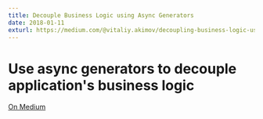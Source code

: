 ```yaml
---
title: Decouple Business Logic using Async Generators
date: 2018-01-11
exturl: https://medium.com/@vitaliy.akimov/decoupling-business-logic-using-async-generators-cc257f80ab33
---
```


# Use async generators to decouple application's business logic

[On Medium](https://medium.com/@vitaliy.akimov/decoupling-business-logic-using-async-generators-cc257f80ab33)

